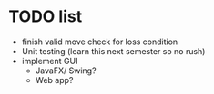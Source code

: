 # TODO list

- finish valid move check for loss condition
- Unit testing (learn this next semester so no rush)
- implement GUI 
	- JavaFX/ Swing?
	- Web app?

